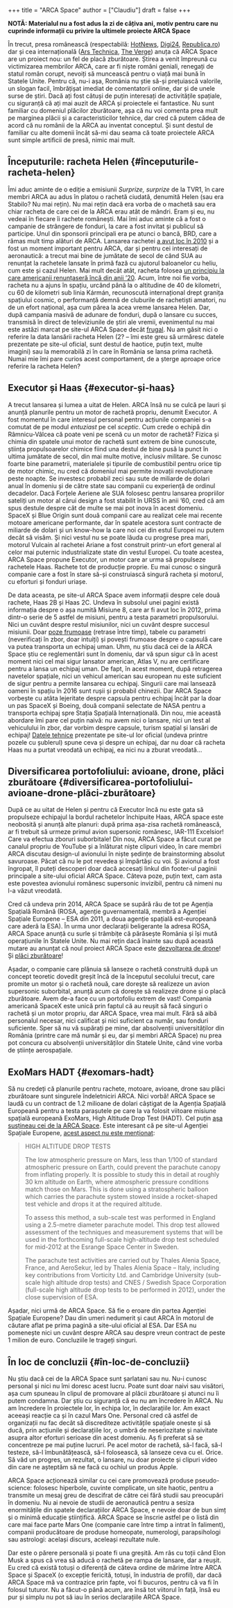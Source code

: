 +++
title = "ARCA Space"
author = ["Claudiu"]
draft = false
+++

**NOTĂ: Materialul nu a fost adus la zi de câțiva ani, motiv pentru care nu cuprinde informații cu privire la ultimele proiecte ARCA Space**

În trecut, presa românească (respectabilă: [HotNews](https://economie.hotnews.ro/stiri-gadget-20687295-video-arca-space-lansat-placa-zburatoare-20-000-dolari.htm), [Digi24](http://www.digi24.ro/Stiri/Digi24/Actualitate/Stiinta+si+Mediu/VIDEO+Placa+zburatoare+o+inventie+romaneasca), [Republica.ro](https://republica.ro/dumitru-popescu-inventatorul-arcaboard-znu-e-o-jucarie-scumpa-ci-un-pas-spre-vehiculele-de-transport-aeriene)) dar și cea internațională ([Ars Technica](https://arstechnica.com/information-technology/2015/12/arcaboard-is-a-real-hoverboard-but-itll-cost-you-13500-2/), [The Verge](https://www.theverge.com/2015/12/24/10663228/arcaspace-arcaboard-hoverboard-skateboard)) anuța că ARCA Space are un proiect nou: un fel de placă zburătoare. Știrea a venit împreună cu victimizarea membrilor ARCA, care ar fi niște români geniali, renegați de statul român corupt, nevoiți să muncească pentru o viață mai bună în Statele Unite. Pentru că, nu-i așa, România nu știe să-și prețuiască valorile, un slogan facil, îmbrățișat imediat de comentatorii online, dar și de unele surse de știri. Dacă ați fost câtuși de puțin interesați de activitățile spațiale, cu siguranță că ați mai auzit de ARCA și proiectele ei fantastice. Nu sunt familiar cu domeniul plăcilor zburătoare, așa că nu voi comenta prea mult pe marginea plăcii și a caracteristicilor tehnice, dar cred că putem cădea de acord că nu românii de la ARCA au inventat conceptul. Și sunt destul de familiar cu alte domenii încât să-mi dau seama că toate proiectele ARCA sunt simple artificii de presă, nimic mai mult.


## Începuturile: racheta Helen {#începuturile-racheta-helen}

Îmi aduc aminte de o ediție a emisiunii _Surprize, surprize_ de la TVR1, în care membri ARCA au adus în platou o rachetă ciudată, denumită Helen (sau era Stabilo? Nu mai rețin). Nu mai rețin dacă era vorba de o machetă sau era chiar racheta de care cei de la ARCA erau atât de mândri. Eram și eu, nu vedeai în fiecare îi rachete românești. Mai îmi aduc aminte că a fost o campanie de strângere de fonduri, la care a fost invitat și publicul să participe. Unul din sponsorii principali era pe atunci o bancă, BRD, care a rămas mult timp alături de ARCA. Lansarea rachetei [a avut loc în 2010](https://www.universetoday.com/74983/moon-balloon-has-mostly-successful-test-flight/) și a fost un moment important pentru ARCA, dar și pentru cei interesați de aeronautică: a trecut mai bine de jumătate de secol de când SUA au renunțat la rachetele lansate în primă fază cu ajutorul baloanelor cu heliu, cum este și cazul Helen. Mai mult decât atât, racheta folosea [un principiu la care americanii renunțaseră încă din anii ’20](https://en.wikipedia.org/wiki/Pendulum%5Frocket%5Ffallacy). Acum, între noi fie vorba, racheta nu a ajuns în spațiu, urcând până la o altitudine de 40 de kilometri, cu 60 de kilometri sub linia Kármán, recunoscută internațional drept granița spațiului cosmic, o performanță demnă de cluburile de rachetiști amatori, nu de un efort național, așa cum părea la acea vreme lansarea Helen. Dar, după campania masivă de adunare de fonduri, după o lansare cu succes, transmisă în direct de televiziunile de știri ale vremii, evenimentul nu mai este astăzi marcat pe site-ul ARCA Space decât [frugal](http://www.arcaspace.com/en/program%5Fhelen.htm). Nu am găsit nici o referire la data lansării racheta Helen (2? – îmi este greu să urmăresc datele prezentate pe site-ul oficial, sunt destul de haotice, puțin text, multe imagini) sau la memorabilă zi în care în România se lansa prima rachetă. Numai mie îmi pare curios acest comportament, de a șterge aproape orice referire la racheta Helen?


## Executor și Haas {#executor-și-haas}

A trecut lansarea și lumea a uitat de Helen. ARCA însă nu se culcă pe lauri și anunță planurile pentru un motor de rachetă propriu, denumit Executor. A fost momentul în care interesul personal pentru acțiunile companiei s-a comutat de pe modul _entuziast_ pe cel _sceptic_. Cum crede o echipă din Râmnicu-Vâlcea că poate veni pe scenă cu un motor de rachetă? Fizica și chimia din spatele unui motor de rachetă sunt extrem de bine cunoscute, știința propulsoarelor chimice fiind una destul de bine pusă la punct în ultima jumătate de secol, din mai multe motive, inclusiv militare. Se cunosc foarte bine parametrii, materialele și tipurile de combustibil pentru orice tip de motor chimic, nu cred că domeniul mai permite inovații revoluționare peste noapte. Se investesc probabil zeci sau sute de miliarde de dolari anual în domeniu și de către state sau companii cu experiență de ordinul decadelor. Dacă Forțele Aeriene ale SUA folosesc pentru lansarea propriilor sateliți un motor al cărui design a fost stabilit în URSS în anii ’60, cred că am spus destule despre cât de multe se mai pot inova în acest domeniu. SpaceX și Blue Origin sunt două companii care au realizat cele mai recente motoare americane performante, dar în spatele acestora sunt contracte de miliarde de dolari și un know-how la care noi cei din estul Europei nu putem decât să visăm. Și nici vestul nu se poate lăuda cu progrese prea mari, motorul Vulcain al rachetei Ariane a fost construit printr-un efort general al celor mai puternic industrializate state din vestul Europei. Cu toate acestea, ARCA Space propune Executor, un motor care ar urma să propulseze rachetele Haas. Rachete tot de producție proprie. Eu mai cunosc o singură companie care a fost în stare să-și construiască singură  racheta și motorul, cu eforturi și fonduri uriașe.

De data aceasta, pe site-ul ARCA Space avem informații despre cele două rachete, Haas 2B și Haas 2C. Undeva în subsolul unei pagini există informația despre o așa numită Misiune 8, care ar fi avut loc în 2012, prima dintr-o serie de 5 astfel de misiuni, pentru a testa parametri propulsorului. Nici un cuvânt despre restul misiunilor, nici un cuvânt despre succesul misiunii. Doar [poze frumoase](https://web.archive.org/web/20160330070051/http://arcaspace.com/images/Executor%5Ffirst%5Fnozzle.jpg) (retrase între timp), tabele cu parametri (neverificați în zbor, doar intuiți) și povești frumoase despre o capsulă care va putea transporta un echipaj uman. Uhm, nu știu dacă cei de la ARCA Space știu ce reglementări sunt în domeniu, dar vă spun sigur că în acest moment nici cel mai sigur lansator american, Atlas V, nu are certificare pentru a lansa un echipaj uman. De fapt, în acest moment, după retragerea navetelor spațiale, nici un vehicul american sau european  nu este suficient de sigur pentru a permite lansarea cu echipaj. Singurii care mai lansează oameni în spațiu în 2016 sunt rușii și probabil chinezii. Dar ARCA Space vorbește cu atâta lejeritate despre capsula pentru echipaj încât par la doar un pas SpaceX și Boeing, două companii selectate de NASA pentru a transporta echipaj spre Stația Spațială Internațională. Din nou, mie această abordare îmi pare cel puțin naivă: nu avem nici o lansare, nici un test al vehiculului în zbor, dar vorbim despre capsule, turism spațial și lansări de echipaj! [Datele tehnice](https://web.archive.org/web/20160306122613/http://www.arcaspace.com/en/haas2b.htm) prezentate pe site-ul lor oficial (undeva printre pozele cu șublerul) spune ceva și despre un echipaj, dar nu doar că racheta Haas nu a purtat vreodată un echipaj, ea nici nu a zburat vreodată…


## Diversificarea portofoliului: avioane, drone, plăci zburătoare {#diversificarea-portofoliului-avioane-drone-plăci-zburătoare}

După ce au uitat de Helen și pentru că Executor încă nu este gata să propulseze echipajul la bordul rachetelor închipuite Haas, ARCA space este neobosită și anunță alte planuri: după prima așa-zisa rachetă românească, ar fi trebuit să urmeze primul avion supersonic românesc, IAR-111 Excelsior! Care va efectua zboruri suborbitale! Din nou, ARCA Space a făcut curat pe canalul propriu de YouTube și a înlăturat niște clipuri video, în care membri ARCA discutau design-ul avionului în niște ședințe de brainstorming absolut savuroase. Păcat că nu le pot revedea și împărtăși cu voi. Și avionul a fost îngropat, îl puteți descoperi doar dacă accesați linkul din footer-ul paginii principale a site-ului oficial ARCA Space. Câteva poze, puțin text, cam asta este povestea avionului românesc supersonic invizibil, pentru că nimeni nu l-a văzut vreodată.

Cred că undeva prin 2014, ARCA Space se supără rău de tot pe Agenția Spațială Română (ROSA, agenție guvernamentală, membră a Agenției Spațiale Europene – ESA din 2011, a doua agenție spațială est-europeană care aderă la ESA). În urma unor declarații beligerante la adresa ROSA, ARCA Space anunță cu surle și trâmbițe că părăsește România și își mută operațiunile în Statele Unite. Nu mai rețin dacă înainte sau după această mutare au anunțat că noul proiect ARCA Space este [dezvoltarea de drone](https://web.archive.org/web/20160306122613/http://www.arcaspace.com/en/airstrato.htm)! Și [plăci zburătoare](https://web.archive.org/web/20160306122613/http://www.arcaspace.com/en/arcaboard.htm)!

Așadar, o companie care plănuia să lanseze o rachetă construită după un concept teoretic dovedit greșit încă de la începutul secolului trecut, care promite un motor și o rachetă nouă, care dorește să realizeze un avion supersonic suborbital, anunță acum că dorește să realizeze drone și o placă zburătoare. Avem de-a face cu un portofoliu extrem de vast! Compania americană SpaceX este unică prin faptul că au reușit să facă singuri o rachetă și un motor propriu, dar ARCA Space, vrea mai mult. Fără să aibă personalul necesar, nici calificat și nici suficient ca număr, sau fonduri suficiente. Sper să nu vă supărați pe mine, dar absolvenții universităților din România (printre care mă număr și eu, dar și membri ARCA Space) nu prea pot concura cu absolvenții universităților din Statele Unite, când vine vorba de științe aerospațiale.


## ExoMars HADT {#exomars-hadt}

Să nu credeți că planurile pentru rachete, motoare, avioane, drone sau plăci zburătoare sunt singurele îndeletniciri ARCA. Nici vorbă! ARCA Space se laudă cu un contract de 1.2 milioane de dolari câștigat de la Agenția Spațială Europeană pentru a testa parașutele pe care la va folosit viitoare misiune spațială europeană ExoMars, High Altitude Drop Test (HADT). Cel puțin [așa susțineau cei de la ARCA Space](https://web.archive.org/web/20160306122613/http://www.arcaspace.com/en/exomars.htm). Este interesant că pe site-ul Agenției Spațiale Europene, [acest aspect nu este menționat](https://web.archive.org/web/20160306122613/http://exploration.esa.int/mars/49179-parachute-system-tests/):

> HIGH ALTITUDE DROP TESTS
>
> The low atmospheric pressure on Mars, less than 1/100 of standard atmospheric pressure on Earth, could prevent the parachute canopy from inflating properly. It is possible to study this in detail at roughly 30 km altitude on Earth, where atmospheric pressure conditions match those on Mars. This is done using a stratospheric balloon which carries the parachute system stowed inside a rocket-shaped test vehicle and drops it at the required altitude.
>
> To assess this method, a sub-scale test was performed in England using a 2.5-metre diameter parachute model. This drop test allowed assessment of the techniques and measurement systems that will be used in the forthcoming full-scale high-altitude drop test scheduled for mid-2012 at the Esrange Space Center in Sweden.
>
> The parachute test activities are carried out by Thales Alenia Space, France, and AeroSekur, led by Thales Alenia Space – Italy, including key contributions from Vorticity Ltd. and Cambridge University (sub-scale high altitude drop tests) and CNES / Swedish Space Corporation (full-scale high altitude drop tests to be performed in 2012), under the close supervision of ESA.

Așadar, nici urmă de ARCA Space. Să fie o eroare din partea Agenției Spațiale Europene? Dau din umeri nedumerit și caut ARCA în motorul de căutare aflat pe prima pagină a site-ului oficial al ESA. Dar ESA nu pomenește nici un cuvânt despre ARCA sau despre vreun contract de peste 1 milion de euro. Concluziile le trageți singuri.


## În loc de concluzii {#în-loc-de-concluzii}

Nu știu dacă cei de la ARCA Space sunt șarlatani sau nu. Nu-i cunosc personal și nici nu îmi doresc acest lucru. Poate sunt doar naivi sau visători, așa cum spuneau în clipul de promovare al plăcii zburătoare și atunci nu îi putem condamna. Dar știu cu siguranță că eu nu am încredere în ARCA. Nu am încredere în proiectele lor, în echipa lor, în declarațiile lor. Am exact aceeași reacție ca și în cazul Mars One. Personal cred că astfel de organizații nu fac decât să discrediteze activitățile spațiale oneste și să ducă, prin acțiunile și declarațiile lor, o umbră de neseriozitate și naivitate asupra altor eforturi serioase din acest domeniu. Aș fi preferat să se concentreze pe mai puține lucruri. Pe acel motor de rachetă, să-l facă, să-l testeze, să-l îmbunătățească, să-l folosească, să lanseze ceva cu el. Orice. Să văd un progres, un rezultat, o lansare, nu doar proiecte și clipuri video din care ne așteptăm să ne facă cu ochiul un produs Apple.

ARCA Space acționează similar cu cei care promovează produse pseudo-science: folosesc hiperbole, cuvinte complicate, un site haotic, pentru a transmite un mesaj greu de descifrat de către cei fără studii sau preocupări în domeniu. Nu ai nevoie de studii de aeronautică pentru a sesiza enormitățile din spatele declarațiilor ARCA Space, e nevoie doar de bun simț și o minimă educație științifică. ARCA Space se înscrie astfel pe o listă din care mai face parte Mars One (companie care între timp a intrat în faliment), companii producătoare de produse homeopate, numerologi, parapsihologi sau astrologi: același discurs, aceleași rezultate nule.

Dar este o părere personală și poate fi una greșită. Am râs cu toții când Elon Musk a spus că vrea să aducă o rachetă pe rampa de lansare, dar a reușit. Eu cred că există totuși o diferență de câteva ordine de mărime între ARCA Space și SpaceX (o excepție fericită, totuși, în industria de profil), dar dacă ARCA Space mă va contrazice prin fapte, voi fi bucuros, pentru că va fi în folosul tuturor. Nu a făcut-o până acum, are însă tot viitorul în față, însă eu pur și simplu nu pot să iau în serios declarațiile ARCA Space.
